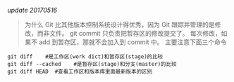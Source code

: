 *update 20170516*

> 为什么 Git 比其他版本控制系统设计得优秀，因为 Git 跟踪并管理的是修改，而非文件。
git commit 只负责把暂存区的修改提交了。
每次修改，如果不 add 到暂存区，那就不会加入到 commit 中。
主要注意下面三个命令
```gitbash
git diff    #是工作区(work dict)和暂存区(stage)的比较
git diff --cached    #是暂存区(stage)和分支(master)的比较
git diff HEAD  #查看工作区和版本库里面最新版本的区别
```

